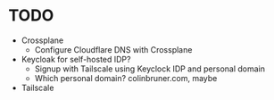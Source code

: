 # TODO

- Crossplane
  - Configure Cloudflare DNS with Crossplane
- Keycloak for self-hosted IDP?
  - Signup with Tailscale using Keyclock IDP and personal domain
  - Which personal domain? colinbruner.com, maybe
- Tailscale
